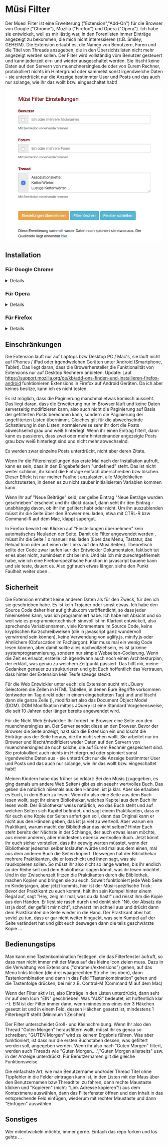 # Müsi Filter
Der Muesi Filter ist eine Erweiterung ("Extension","Add-On") für die Browser von Google ("Chrome"), Mozilla ("Firefox") und Opera ("Opera"). Ich habe sie entwickelt, weil es mir lästig war, in den Forenlisten immer Einträge angezeigt zu bekommen, die mich nicht interessieren (z.B. Smiley, GEHEIM). Die Extension erlaubt es, die Namen von Benutzern, Foren und die Titel von Threads anzugeben, die in den Übersichtslisten nicht mehr angezeigt werden sollen. Der Filter wird vollständig vom Benutzer gesteuert und kann jederzeit ein- und wieder ausgeschaltet werden. Sie löscht keine Daten auf den Servern von muenchnersingles.de oder von Eurem Rechner, protokolliert nichts im Hintergrund oder sammelst sonst irgendwelche Daten - sie unterdrückt nur die Anzeige bestimmter User und Posts und das auch nur solange, wie ihr das wollt bzw. eingeschaltet habt! 

![](./media/filter.jpg)




	

## Installation

### Für Google Chrome

<details>

1) Falls noch nicht vorhanden: Browser herunterladen und installieren: https://www.google.com/chrome/

2) In den Chrome Web Store gehen https://chrome.google.com/webstore/detail/müsi-filter/fdhoepcaknoijkocinkjodileckhopno und auf 'Hinzufügen' klicken. Es erscheint ein Fenster, in dem Du auf Berechtigungen hingewiesen wirst, die die Extension benötigt, damit sie überhaupt funktionieren kann. 

![](./media/chromeadd.jpg)

Dort auf 'Erweiterung hinzufügen' klicken. Falls Du Bedenken wegen Datensicherheit hast, lies Dir vorher den Abschnitt 'Sicherheit' auf dieser Seite durch.

Danach erscheint ein weiteres Fenster, in dem Dir mitgeteilt wird, dass die Erweiterung jetzt installiert ist und Du sie verwenden kannst. Über dem Fenster sieht du im Browserbar ein kleines Icon mit dem Logo der Müsis. Den Hinweis zur Synchronisation im unteren Teil des Fensters kannst Du ignorieren und das Fenster schliessen, in dem Du irgendwo ausserhalb des Fensters klickst.

![](./media/chromeinstalled.jpg)

</details>


### Für Opera

<details>


Die Installation für Opera ist dieselbe wie für Google Chrome, mit dem kleinen Unterschied, dass man aus Opera heraus nichts aus dem Chrome Web Store installieren kann, da Google es nicht zulässt, dass Nicht-Google Browser sich im Chrome Web Store bedienen. Das macht aber nichts, denn es gibt kluge Freizeitentwickler, die - genau - eine Opera Extension geschrieben haben, welhe dem Chrome Web Store vorspielt, Opera sei gar kein Opera, sondern ein Chrome Browser. Genau das, was wir brauchen! Also muss diese Extension zuerst installiert werden, damit ihr danach die Müsi Extension aus dem Chrome Web Store laden könnt.

1) Falls noch nicht vorhanden: Browser herunterladen und installieren: http://www.opera.com/de

2) Auf folgende Seite gehen: https://addons.opera.com/de/extensions/details/install-chrome-extensions/ und dort die angezeigte Erweiterung installieren, in dem Du auf 'Zu Opera hinzufügen' klickst

![](./media/operawebstore.jpg)
 

Es erscheint ein Hinweisfenster, dass die Erweiterung installiert ist

![](./media/operawebstoreinstalled.jpg)


3) Danach kann es mit der eigentlichen Installation der Müsi Erweiterung losgehen. Dazu in den Chrome Web Store gehen https://chrome.google.com/webstore/detail/müsi-filter/fdhoepcaknoijkocinkjodileckhopno und auf 'Hinzufügen' klicken. Es erscheint ein Fenster, dass dir im Wesentlichen sagt, dass Du eine Chrome Extension in Opera installieren willst (was ja eigentlich nicht geht, s.o.) und es daher sein kann, dass die Erweiterung vielleicht nicht ganz korrekt läuft. Tut sie aber, das weiss ich weil ich sie geschrieben habe und Lennox sie getestet hat :-) Also auf 'OK' klicken und weitermachen

![](./media/operachromewarning.jpg)


Anschließend wirst Du auf eine Seite geleitet, von der Du den Müsi Filter herunterladen und installieren kannst. Dazu auf der Seite auf 'Installieren' klicken

![](./media/operamuesidownload.jpg)


Es erscheint wie bei der Installation unter Chrome der Sicherheitshinweis. Dort 'Ja, Installieren' klicken. 

![](./media/operasecurityhint.jpg)


Last but not least siehst du dann ein Fenster, in dem dir bestätigt wird, dass der Müsi Filter installiert wurde. Ein Icon mit dem Müsi Logo ist im Browser Bar rechts oben zu sehen.

![](./media/operamuesiinstalled.jpg)

</details>


### Für Firefox

<details>

1) Falls noch nicht vorhanden: Browser herunterladen und installieren: https://www.mozilla.org/de/firefox/new/

2) Den Mozilla Add On Store besuchen https://addons.mozilla.org/de/firefox/addon/müsi-filter/ und auf 'Zu Firefox hinzufügen klicken. Es erscheint ein Fenster, in dem Du auf Berechtigungen hingewiesen wirst, die die Extension benötigt, damit sie überhaupt funktionieren kann. Dort 'Ja' auswählen.

![](./media/firefoxsecurity.jpg)

Anschliessend wird ein Fenster angezeigt, dass die Extension installiert ist. Ein Icon mit dem Müsi Logo ist im Browser Bar rechts oben zu sehen

![](./media/firefoxinstalled.jpg)

</details>


## Einschränkungen

Die Extension läuft nur auf Laptops bzw Desktop PC / Mac's, sie läuft nicht auf iPhones / iPad oder irgendwelchen Geräten unter Android (Smartphone, Tablet). Das liegt daran, dass die Browerhersteller die Funktionalität von Extensions nur auf Desktop Rechnern anbieten. 
Update: Laut https://support.mozilla.org/de/kb/add-ons-finden-und-installieren-firefox-android funktionieren Extensions in Firefox auf Android Geräten. Da ich aber keines besitze, kann ich es nicht testen.

Es ist möglich, dass die Paginierung manchmal etwas komisch aussieht. Das liegt daran, dass die Erweiterung nur im Browser läuft und keine Daten serverseitig modifizieren kann, also auch nicht die Paginierung auf Basis der gefilterten Posts  berechnen kann, sondern die Paginierung der ungefilterten Listen übernimmt. Gleiches gilt für die abwechselnde Schattierung in den Listen: normalerweise sehr ihr dort die Posts abwechselnd grau und weiß hinterlegt. Wenn ihr einen Eintrag filtert, dann kann es passieren, dass zwei oder mehr hintereinander angezeigte Posts grau bzw weiß hinterlegt sind und nicht mehr abwechselnd.

Es werden zwar einzelne Posts unterdrückt, nicht aber deren Zitate.  

Wenn ihr die Filtereinstellungen das erste Mal nach der Installation aufruft,  kann es sein, dass in den Eingabefeldern "undefined" steht. Das ist nicht weiter schlimm, ihr könnt die Einträge einfach überschreiben bzw löschen. Dieser Effekt ist nur meiner Faulheit anzulasten, alle Möglichkeiten durchzutesten, in denen es zu nicht sauber initialisierten Variablen kommen kann.

Wenn Ihr auf "Neue Beiträge" seid, der gelbe Eintrag "Neue Beträge wurden geschrieben" erscheint und ihr klickt darauf, dann seht ihr den Eintrag - unabhängig davon, ob ihr ihn gefiltert habt oder nicht. Um ihn auszublenden müsst ihr die Seite über den Browser neu laden, etwa mit CTRL-R bzw Command-R auf dem Mac, klappt supergut. 

In Firefox bewirkt ein Klicken auf "Einstellungen übernehmen" kein automatisches Neuladen der Seite. Damit die Filter angewendet werden , müsst ihr die Seite 1 x manuell neu laden (über das Menu, Tastatur, das Reload Icon oder auf einen der Links auf den Müsi Seiten). Theoretisch sollte der Code zwar laufen laur der Entwickler Dokumentaion, faktisch tut er es aber nicht, zumindest nicht bei mir. Und bis ich mir zurechtgefriemelt habe, wie ich eine Firefox-spezifische Funktion in javascript bauene kann und sie teste, dauert es. Also ggf auch etwas länger, siehe den Punkt Faulheit weiter oben .

## Sicherheit

Die Extension ermittelt keine anderen Daten als für den Zweck, für den ich sie geschrieben habe. Es ist kein Trojaner oder sonst etwas. Ich habe den Source Code daher hier auf github.com veröffentlicht, so dass jeder hineinsehen kann, was ich programmiert habe. Ich habe mit Absicht und so weit wie es programmiertechnisch sinnvoll ist im Klartext entwickelt, also sprechende Variablennamen, viele Kommentare im Source Code, keine kryptischen Kurzschreibweisen (die in javascript ganz wundervoll verwirrend sein können), keine Verwendung von uglify.js, minify.js oder Ähnlichem (Obfuscation im Fachjargon). Klar muss mal ein wenig Code lesen können, aber damit sollte alles nachvollziehsein, es ist ja keine systemprogrammierung, sondern nur simple Webseiten-Codierung. Wenn die Zeit es erlaubt, erstelle ich irgendwann auch noch einen Architekturplan, der erklärt, was genau zu welchem Zeitpunkt passiert. Das hilft mir, meine Gedanken genauer zu strukturieren und gibt Euch hoffentlich das Vertrauen, dass hinter der Extension kein Teufelszeugs steckt. 

Für die Web Entwickler unter euch: die Extension sucht mit JQuery Selectoren die Zellen in HTML Tabellen, in denen Eure Begriffe vorkommen (entweder im <TD> Tag direkt oder in einem eingebetteten <A> Tag) und und löscht dann die ganze Zeile (<TR>), modifiziert also das Document Object Model (DOM). DOM Modifikation mittels JQuery ist eine Standard Vorgehensweise, die seit 10 Jahren oder länger bereits angewendet wird. 

Für die Nicht Web Entwickler: Ihr fordert im Browser eine Seite von den muenchnersingles an. Der Server sendet diese an den Browser. Bevor der Browser die Seite anzeigt, hakt sich die Extension ein und löscht die Einträge aus der Seite heraus, die ihr nicht sehen wollt. Sie arbeitet nur im Browser und löscht/modifiziert weder Daten auf den Servern von muenchnersingles.de noch solche, die auf Eurem Rechner gespeichert sind. Sie protokolliert auch nichts im Hintergrund oder spioniert sonst irgendwelche Daten aus - sie unterdrückt nur die Anzeige bestimmter User und Posts und das auch nur solange, wie ihr das wollt bzw. eingeschaltet habt!  

Meinen Kindern habe das früher so erklärt: Bei den Müsis (zugegeben, es ging damals um andere Web Seiten) gibt es ein seeehr wertvolles Buch. Das geben die natürlich niiiemals aus den Händen, ist ja klar. Aber sie erlauben es Euch, in dem Buch zu lesen. Wenn ihr also eine Seite aus dem Buch lesen wollt, sagt ihr einem Bibliothekar, welches Kapitel aus dem Buch ihr lesen wollt. Der Bibliothekar weiss natürlich, wo das Buch steht und auf welchen Seiten sich Kapitel befindet, und sagt einem Praktikanten, dass er für euch eine Kopie der Seiten anfertigen soll, denn das Original kann er nicht aus den Händen geben, das ist ja viel zu wertvoll. Aber warum ein Praktikant, warum macht der Bibliothekar das nicht selber? Hinter Euch steht bereits der Nächste in der Schlange, der auch etwas lesen möchte, aus einem anderen, aber mindestens ebenso wertvollen Buch. Jetzt könnt ihr euch sicher vorstellen, dass ihr eeewig warten müsstet, wenn der Bibliothekar jedesmal selber loslaufen würde und mal aus dem einen, mal aus dem anderen Buch die Seiten kopiert. Deswegen hat der Bibliothekar mehrere Praktikanten, die er losschickt und ihnen sagt, was sie rauskopieren sollen. So müsst ihr also nicht so lange warten, bis ihr endlich an der Reihe seit und dem Bibliothekar sagen könnt, was ihr lesen möchtet. Und in der Zwischenzeit flitzen die Praktikanten durch die Blibliothek, machen Kopien und bringen sie zu euch. 
Soweit funktioniert jede Web Seite im Kinderjargon, aber jetzt kommts, hier ist der Müsi-spezifische Trick: 
Bevor der Praktikant zu euch kommt, hält ihn sein Kumpel hinter einem Regal auf, sagt "Hey, zeig mir mal, was du da hast!" und reisst ihm die Kopie aus den Händen. Er liest sie rasch durch und denkt sich "Nö, der Absatz da ist ja doof, der gefällt mir nicht", schwärzt ihn schnell aus und drückt dann dem Praktikanten die Seite wieder in die Hand. Der Praktikant aber hat soviel zu tun, dass er gar nicht weiter hinguckt, was sein Kumpel auf der Seite verändert hat und gibt euch deswegen dann die teils geschwärzte Kopie ...

## Bedienungstips

Man kann eine Tastenkombination festlegen, die das Filterfenster aufruft, so dass man nicht immer mit der Maus auf das kleine Icon zielen muss. Dazu in die Verwaltung von Extensions ("chrome://extensions") gehen, auf das Menu links klicken (die drei waagerechten Striche lins oben), dann Tastenkombination und dann in das Feld "Tastenkombination" gehen und die Tastenfolge drücken, bei mir z.B. Control-M (Command M auf dem Mac) 

Wenn der Filter aktiv ist, also Einträge in den Listen unterdrückt, dann seht ihr auf dem Icon "EIN" geschrieben. Was "AUS" bedeutet, ist hoffentlich klar :-). EIN ist der Filter immer dann, wenn mindestens eines der 3 Häkchen gesetzt ist und in einem Feld, dessen Häkchen gesetzt ist, mindestens 1 Filterbegriff steht (Minimum 1 Zeichen)

Der Filter unterscheidet Groß- und Kleinschreibung. Wenn Ihr also den Thread "Guten Morgen" herausfiltern wollt, müsst ihr es genau so schreiben; "GUTEN Morgen" wird zu keinem Ergebnis führen. Was aber funktioniert, ist dass nur die ersten Buchstaben dessen, was gefiltert werden soll, angegeben werden. Wenn ihr also nach "Guten Morgen" filtert, werden auch Threads wie "Guten Morgen....","Guten Morgen allerseits" usw. in der Anzeige unterdrückt. Für Benutzernamen gilt die gleiche Funktionsweise.

Die einfachste Art, wie man Benutzername und/oder Thread Titel ohne Tippfehler in die Felder eintragen kann ist, in den Listen mit der Maus über den Benutzernamen bzw Threadtitel zu fahren, dann rechte Maustaste klicken und "Kopieren" (nicht: "Link Adresse kopieren"!) aus dem Kontextmenu auswählen, dann das Filterfenster öffnen und den Inhalt in das entsprechende Feld einfügen, wiederum mit rechter Maustaste und dann "Einfügen" auswählen
	
## Sonstiges

Wer mitentwickeln möchte, immer gerne. Einfach das repo forken und los gehts ...